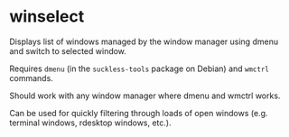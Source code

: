 winselect
=========

Displays list of windows managed by the window manager using dmenu and switch to selected window.

Requires `dmenu` (in the `suckless-tools` package on Debian) and `wmctrl` commands.

Should work with any window manager where dmenu and wmctrl works.

Can be used for quickly filtering through loads of open windows (e.g. terminal windows, rdesktop windows, etc.).
